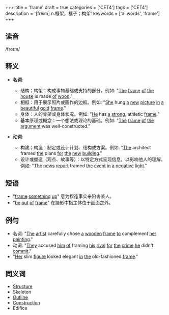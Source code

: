 +++
title = 'frame'
draft = true
categories = ['CET4']
tags = ['CET4']
description = '[freim] n.框架，框子；构架'
keywords = ['ai words', 'frame']
+++

## 读音
/freɪm/

## 释义
- **名词**:
  - 结构；构架：构成事物基础或支持的部分。例如: "[The](/zh/post/the/) [frame](/zh/post/frame/) [of](/zh/post/of/) [the](/zh/post/the/) [house](/zh/post/house/) is made [of](/zh/post/of/) [wood](/zh/post/wood/)."
  - 相框：用于展示照片或画作的边框。例如: "[She](/zh/post/she/) hung [a](/zh/post/a/) [new](/zh/post/new/) [picture](/zh/post/picture/) [in](/zh/post/in/) [a](/zh/post/a/) [beautiful](/zh/post/beautiful/) [gold](/zh/post/gold/) [frame](/zh/post/frame/)."
  - 身体：人的骨架或身体状况。例如: "[He](/zh/post/he/) has [a](/zh/post/a/) [strong](/zh/post/strong/), athletic [frame](/zh/post/frame/)."
  - 基本原理或概念：一个想法或理论的基础。例如: "[The](/zh/post/the/) [frame](/zh/post/frame/) [of](/zh/post/of/) [the](/zh/post/the/) [argument](/zh/post/argument/) was well-constructed."

- **动词**:
  - 构建；构造：制定或设计计划、结构或方案。例如: "[The](/zh/post/the/) architect framed [the](/zh/post/the/) plans [for](/zh/post/for/) [the](/zh/post/the/) [new](/zh/post/new/) [building](/zh/post/building/)."
  - 设计或塑造（观点、故事等）：以特定方式呈现信息，以影响他人的理解。例如: "[The](/zh/post/the/) [news](/zh/post/news/) [report](/zh/post/report/) framed [the](/zh/post/the/) [event](/zh/post/event/) [in](/zh/post/in/) [a](/zh/post/a/) [negative](/zh/post/negative/) [light](/zh/post/light/)."

## 短语
- "[frame](/zh/post/frame/) [something](/zh/post/something/) [up](/zh/post/up/)" 意为捏造事实来陷害某人。
- "[be](/zh/post/be/) [out](/zh/post/out/) [of](/zh/post/of/) [frame](/zh/post/frame/)" 在摄影中指主体位于画面之外。

## 例句
- 名词: "[The](/zh/post/the/) [artist](/zh/post/artist/) carefully chose [a](/zh/post/a/) [wooden](/zh/post/wooden/) [frame](/zh/post/frame/) [to](/zh/post/to/) complement [her](/zh/post/her/) [painting](/zh/post/painting/)."
- 动词: "[They](/zh/post/they/) accused [him](/zh/post/him/) [of](/zh/post/of/) framing [his](/zh/post/his/) [rival](/zh/post/rival/) [for](/zh/post/for/) [the](/zh/post/the/) [crime](/zh/post/crime/) [he](/zh/post/he/) didn't [commit](/zh/post/commit/)."
- "[Her](/zh/post/her/) slim [figure](/zh/post/figure/) looked elegant [in](/zh/post/in/) [the](/zh/post/the/) old-fashioned [frame](/zh/post/frame/)."

## 同义词
- [Structure](/zh/post/structure/)
- Skeleton
- [Outline](/zh/post/outline/)
- [Construction](/zh/post/construction/)
- Edifice

